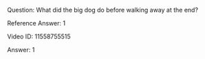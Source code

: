 Question: What did the big dog do before walking away at the end?

Reference Answer: 1

Video ID: 11558755515

Answer: 1

